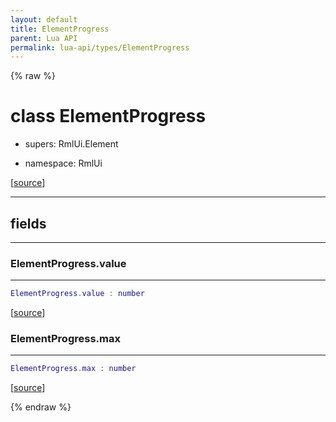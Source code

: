 ```yaml
---
layout: default
title: ElementProgress
parent: Lua API
permalink: lua-api/types/ElementProgress
---
```


{% raw %}

# class ElementProgress


- supers: RmlUi.Element


- namespace: RmlUi



[<a href="https://github.com/beyond-all-reason/RecoilEngine/blob/b29554ca8a91605fa235eafe60ad740783359665/rts/Rml/SolLua/bind/ElementDerived.cpp#L99-L101" target="_blank">source</a>]







---



## fields
---

### ElementProgress.value
---
```lua
ElementProgress.value : number
```



[<a href="https://github.com/beyond-all-reason/RecoilEngine/blob/b29554ca8a91605fa235eafe60ad740783359665/rts/Rml/SolLua/bind/ElementDerived.cpp#L105-L105" target="_blank">source</a>]








### ElementProgress.max
---
```lua
ElementProgress.max : number
```



[<a href="https://github.com/beyond-all-reason/RecoilEngine/blob/b29554ca8a91605fa235eafe60ad740783359665/rts/Rml/SolLua/bind/ElementDerived.cpp#L107-L107" target="_blank">source</a>]










{% endraw %}